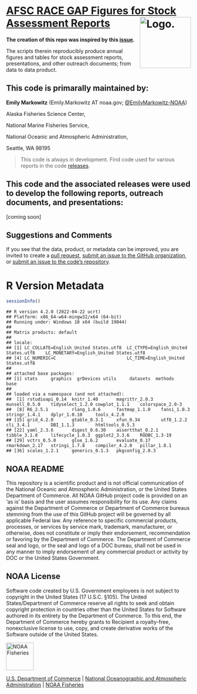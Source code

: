 <!-- README.md is generated from README.Rmd. Please edit that file -->

# [AFSC RACE GAP Figures for Stock Assessment Reports](%60r%20link_repo%60) <img src="https://avatars.githubusercontent.com/u/91760178?s=96&amp;v=4" alt="Logo." align="right" width="139" height="139"/>

**The creation of this repo was inspired by this
[issue](https://github.com/afsc-gap-products/data-requests/issues/41).**

The scripts therein reproducibly produce annual figures and tables for
stock assessment reports, presentations, and other outreach documents;
from data to data product.

## This code is primarally maintained by:

**Emily Markowitz** (Emily.Markowitz AT noaa.gov;
[@EmilyMarkowitz-NOAA](https://github.com/EmilyMarkowitz-NOAA))

Alaska Fisheries Science Center,

National Marine Fisheries Service,

National Oceanic and Atmospheric Administration,

Seattle, WA 98195

> This code is always in development. Find code used for various reports
> in the code
> [releases](https://github.com/EmilyMarkowitz-NOAA/stock-assessment-figtab/releases).

## This code and the associated releases were used to develop the following reports, outreach documents, and presentations:

\[coming soon\]

<!-- <div id="refs"></div> -->
<!-- Use .bib file to cite reports in subsection titles -->

## Suggestions and Comments

If you see that the data, product, or metadata can be improved, you are
invited to create a [pull
request](https://github.com/EmilyMarkowitz-NOAA/stock-assessment-figtab/pulls),
[submit an issue to the GitHub
organization](https://github.com/afsc-gap-products/data-requests/issues),
or [submit an issue to the code’s
repository](https://github.com/EmilyMarkowitz-NOAA/stock-assessment-figtab/issues).

# R Version Metadata

``` r
sessionInfo()
```

    ## R version 4.2.0 (2022-04-22 ucrt)
    ## Platform: x86_64-w64-mingw32/x64 (64-bit)
    ## Running under: Windows 10 x64 (build 19044)
    ## 
    ## Matrix products: default
    ## 
    ## locale:
    ## [1] LC_COLLATE=English_United States.utf8  LC_CTYPE=English_United States.utf8    LC_MONETARY=English_United States.utf8
    ## [4] LC_NUMERIC=C                           LC_TIME=English_United States.utf8    
    ## 
    ## attached base packages:
    ## [1] stats     graphics  grDevices utils     datasets  methods   base     
    ## 
    ## loaded via a namespace (and not attached):
    ##  [1] rstudioapi_0.14  knitr_1.40       magrittr_2.0.3   munsell_0.5.0    tidyselect_1.2.0 cowplot_1.1.1    colorspace_2.0-3
    ##  [8] R6_2.5.1         rlang_1.0.6      fastmap_1.1.0    fansi_1.0.3      stringr_1.4.1    dplyr_1.0.10     tools_4.2.0     
    ## [15] grid_4.2.0       gtable_0.3.1     xfun_0.34        utf8_1.2.2       cli_3.4.1        DBI_1.1.3        htmltools_0.5.3 
    ## [22] yaml_2.3.6       digest_0.6.30    assertthat_0.2.1 tibble_3.1.8     lifecycle_1.0.3  ggplot2_3.3.6    RODBC_1.3-19    
    ## [29] vctrs_0.5.0      glue_1.6.2       evaluate_0.17    rmarkdown_2.17   stringi_1.7.8    compiler_4.2.0   pillar_1.8.1    
    ## [36] scales_1.2.1     generics_0.1.3   pkgconfig_2.0.3

## NOAA README

This repository is a scientific product and is not official
communication of the National Oceanic and Atmospheric Administration, or
the United States Department of Commerce. All NOAA GitHub project code
is provided on an ‘as is’ basis and the user assumes responsibility for
its use. Any claims against the Department of Commerce or Department of
Commerce bureaus stemming from the use of this GitHub project will be
governed by all applicable Federal law. Any reference to specific
commercial products, processes, or services by service mark, trademark,
manufacturer, or otherwise, does not constitute or imply their
endorsement, recommendation or favoring by the Department of Commerce.
The Department of Commerce seal and logo, or the seal and logo of a DOC
bureau, shall not be used in any manner to imply endorsement of any
commercial product or activity by DOC or the United States Government.

## NOAA License

Software code created by U.S. Government employees is not subject to
copyright in the United States (17 U.S.C. §105). The United
States/Department of Commerce reserve all rights to seek and obtain
copyright protection in countries other than the United States for
Software authored in its entirety by the Department of Commerce. To this
end, the Department of Commerce hereby grants to Recipient a
royalty-free, nonexclusive license to use, copy, and create derivative
works of the Software outside of the United States.

<img src="https://raw.githubusercontent.com/nmfs-general-modeling-tools/nmfspalette/main/man/figures/noaa-fisheries-rgb-2line-horizontal-small.png" alt="NOAA Fisheries" height="75"/>

[U.S. Department of Commerce](https://www.commerce.gov/) \| [National
Oceanographic and Atmospheric Administration](https://www.noaa.gov) \|
[NOAA Fisheries](https://www.fisheries.noaa.gov/)
